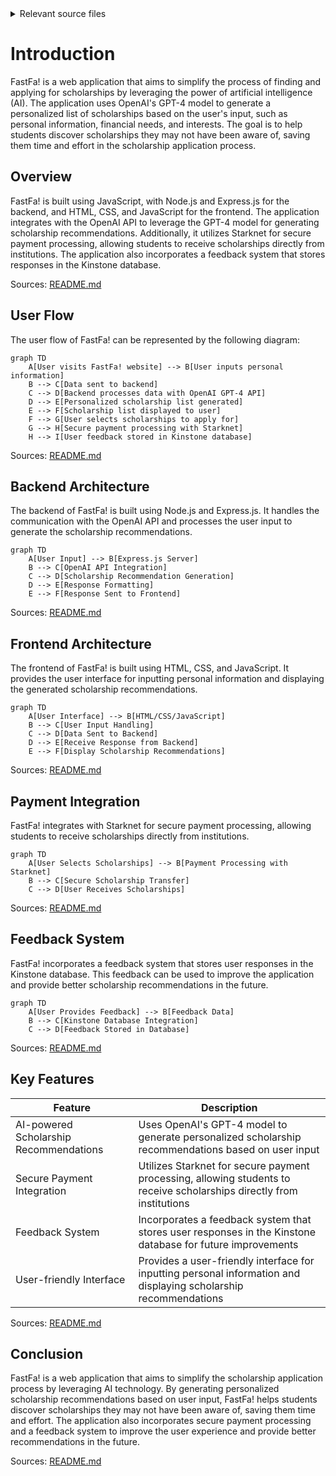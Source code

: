 <details>
<summary>Relevant source files</summary>

The following file was used as context for generating this wiki page:

- [README.md](https://github.com/agattani123/Fast-Fa/blob/master/README.md)

</details>

# Introduction

FastFa! is a web application that aims to simplify the process of finding and applying for scholarships by leveraging the power of artificial intelligence (AI). The application uses OpenAI's GPT-4 model to generate a personalized list of scholarships based on the user's input, such as personal information, financial needs, and interests. The goal is to help students discover scholarships they may not have been aware of, saving them time and effort in the scholarship application process.

## Overview

FastFa! is built using JavaScript, with Node.js and Express.js for the backend, and HTML, CSS, and JavaScript for the frontend. The application integrates with the OpenAI API to leverage the GPT-4 model for generating scholarship recommendations. Additionally, it utilizes Starknet for secure payment processing, allowing students to receive scholarships directly from institutions. The application also incorporates a feedback system that stores responses in the Kinstone database.

Sources: [README.md](https://github.com/agattani123/Fast-Fa/blob/master/README.md)

## User Flow

The user flow of FastFa! can be represented by the following diagram:

```mermaid
graph TD
    A[User visits FastFa! website] --> B[User inputs personal information]
    B --> C[Data sent to backend]
    C --> D[Backend processes data with OpenAI GPT-4 API]
    D --> E[Personalized scholarship list generated]
    E --> F[Scholarship list displayed to user]
    F --> G[User selects scholarships to apply for]
    G --> H[Secure payment processing with Starknet]
    H --> I[User feedback stored in Kinstone database]
```

Sources: [README.md](https://github.com/agattani123/Fast-Fa/blob/master/README.md)

## Backend Architecture

The backend of FastFa! is built using Node.js and Express.js. It handles the communication with the OpenAI API and processes the user input to generate the scholarship recommendations.

```mermaid
graph TD
    A[User Input] --> B[Express.js Server]
    B --> C[OpenAI API Integration]
    C --> D[Scholarship Recommendation Generation]
    D --> E[Response Formatting]
    E --> F[Response Sent to Frontend]
```

Sources: [README.md](https://github.com/agattani123/Fast-Fa/blob/master/README.md)

## Frontend Architecture

The frontend of FastFa! is built using HTML, CSS, and JavaScript. It provides the user interface for inputting personal information and displaying the generated scholarship recommendations.

```mermaid
graph TD
    A[User Interface] --> B[HTML/CSS/JavaScript]
    B --> C[User Input Handling]
    C --> D[Data Sent to Backend]
    D --> E[Receive Response from Backend]
    E --> F[Display Scholarship Recommendations]
```

Sources: [README.md](https://github.com/agattani123/Fast-Fa/blob/master/README.md)

## Payment Integration

FastFa! integrates with Starknet for secure payment processing, allowing students to receive scholarships directly from institutions.

```mermaid
graph TD
    A[User Selects Scholarships] --> B[Payment Processing with Starknet]
    B --> C[Secure Scholarship Transfer]
    C --> D[User Receives Scholarships]
```

Sources: [README.md](https://github.com/agattani123/Fast-Fa/blob/master/README.md)

## Feedback System

FastFa! incorporates a feedback system that stores user responses in the Kinstone database. This feedback can be used to improve the application and provide better scholarship recommendations in the future.

```mermaid
graph TD
    A[User Provides Feedback] --> B[Feedback Data]
    B --> C[Kinstone Database Integration]
    C --> D[Feedback Stored in Database]
```

Sources: [README.md](https://github.com/agattani123/Fast-Fa/blob/master/README.md)

## Key Features

| Feature | Description |
| --- | --- |
| AI-powered Scholarship Recommendations | Uses OpenAI's GPT-4 model to generate personalized scholarship recommendations based on user input |
| Secure Payment Integration | Utilizes Starknet for secure payment processing, allowing students to receive scholarships directly from institutions |
| Feedback System | Incorporates a feedback system that stores user responses in the Kinstone database for future improvements |
| User-friendly Interface | Provides a user-friendly interface for inputting personal information and displaying scholarship recommendations |

Sources: [README.md](https://github.com/agattani123/Fast-Fa/blob/master/README.md)

## Conclusion

FastFa! is a web application that aims to simplify the scholarship application process by leveraging AI technology. By generating personalized scholarship recommendations based on user input, FastFa! helps students discover scholarships they may not have been aware of, saving them time and effort. The application also incorporates secure payment processing and a feedback system to improve the user experience and provide better recommendations in the future.

Sources: [README.md](https://github.com/agattani123/Fast-Fa/blob/master/README.md)
